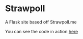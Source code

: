 # Strawpoll
A Flask site based off Strawpoll.me

You can see the code in action [here](http://poll.cstevens.me)

